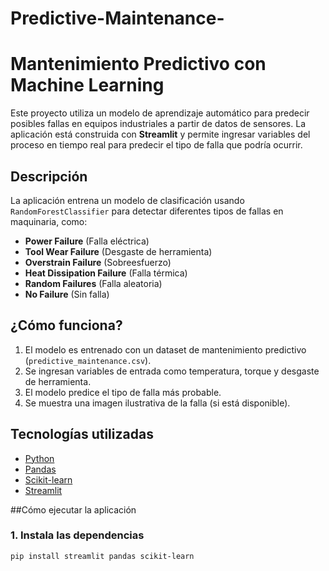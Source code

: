 # Predictive-Maintenance-
# Mantenimiento Predictivo con Machine Learning

Este proyecto utiliza un modelo de aprendizaje automático para predecir posibles fallas en equipos industriales a partir de datos de sensores. La aplicación está construida con **Streamlit** y permite ingresar variables del proceso en tiempo real para predecir el tipo de falla que podría ocurrir.

## Descripción

La aplicación entrena un modelo de clasificación usando `RandomForestClassifier` para detectar diferentes tipos de fallas en maquinaria, como:

- **Power Failure** (Falla eléctrica)  
- **Tool Wear Failure** (Desgaste de herramienta)  
- **Overstrain Failure** (Sobreesfuerzo)  
- **Heat Dissipation Failure** (Falla térmica)  
- **Random Failures** (Falla aleatoria)  
- **No Failure** (Sin falla)  

## ¿Cómo funciona?

1. El modelo es entrenado con un dataset de mantenimiento predictivo (`predictive_maintenance.csv`).
2. Se ingresan variables de entrada como temperatura, torque y desgaste de herramienta.
3. El modelo predice el tipo de falla más probable.
4. Se muestra una imagen ilustrativa de la falla (si está disponible).



## Tecnologías utilizadas

- [Python](https://www.python.org/)
- [Pandas](https://pandas.pydata.org/)
- [Scikit-learn](https://scikit-learn.org/)
- [Streamlit](https://streamlit.io/)

##Cómo ejecutar la aplicación

### 1. Instala las dependencias

```bash
pip install streamlit pandas scikit-learn
